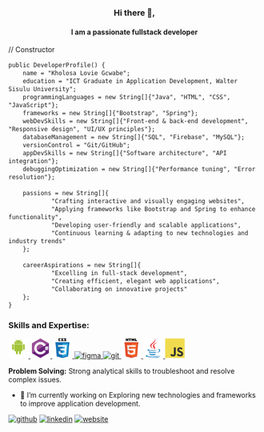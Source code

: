 <h3 align="center">Hi there 👋,</h3>
<h4 align="center">I am a passionate fullstack developer</h4>


// Constructor


    public DeveloperProfile() {
        name = "Kholosa Lovie Gcwabe";
        education = "ICT Graduate in Application Development, Walter Sisulu University";
        programmingLanguages = new String[]{"Java", "HTML", "CSS", "JavaScript"};
        frameworks = new String[]{"Bootstrap", "Spring"};
        webDevSkills = new String[]{"Front-end & back-end development", "Responsive design", "UI/UX principles"};
        databaseManagement = new String[]{"SQL", "Firebase", "MySQL"};
        versionControl = "Git/GitHub";
        appDevSkills = new String[]{"Software architecture", "API integration"};
        debuggingOptimization = new String[]{"Performance tuning", "Error resolution"};

        passions = new String[]{
                "Crafting interactive and visually engaging websites",
                "Applying frameworks like Bootstrap and Spring to enhance functionality",
                "Developing user-friendly and scalable applications",
                "Continuous learning & adapting to new technologies and industry trends"
        };

        careerAspirations = new String[]{
                "Excelling in full-stack development",
                "Creating efficient, elegant web applications",
                "Collaborating on innovative projects"
        };
    }

<h3 align="left">Skills and Expertise:</h3>
<p align="left"> <a href="https://developer.android.com" target="_blank" rel="noreferrer"> <img src="https://raw.githubusercontent.com/devicons/devicon/master/icons/android/android-original-wordmark.svg" alt="android" width="40" height="40"/> </a> <a href="https://www.w3schools.com/cs/" target="_blank" rel="noreferrer"> <img src="https://raw.githubusercontent.com/devicons/devicon/master/icons/csharp/csharp-original.svg" alt="csharp" width="40" height="40"/> </a> <a href="https://www.w3schools.com/css/" target="_blank" rel="noreferrer"> <img src="https://raw.githubusercontent.com/devicons/devicon/master/icons/css3/css3-original-wordmark.svg" alt="css3" width="40" height="40"/> </a> <a href="https://www.figma.com/" target="_blank" rel="noreferrer"> <img src="https://www.vectorlogo.zone/logos/figma/figma-icon.svg" alt="figma" width="40" height="40"/> </a> <a href="https://git-scm.com/" target="_blank" rel="noreferrer"> <img src="https://www.vectorlogo.zone/logos/git-scm/git-scm-icon.svg" alt="git" width="40" height="40"/> </a> <a href="https://www.w3.org/html/" target="_blank" rel="noreferrer"> <img src="https://raw.githubusercontent.com/devicons/devicon/master/icons/html5/html5-original-wordmark.svg" alt="html5" width="40" height="40"/> </a> <a href="https://www.java.com" target="_blank" rel="noreferrer"> <img src="https://raw.githubusercontent.com/devicons/devicon/master/icons/java/java-original.svg" alt="java" width="40" height="40"/> </a> <a href="https://developer.mozilla.org/en-US/docs/Web/JavaScript" target="_blank" rel="noreferrer"> <img src="https://raw.githubusercontent.com/devicons/devicon/master/icons/javascript/javascript-original.svg" alt="javascript" width="40" height="40"/> </a> <a </a> </p>

**Problem Solving:** Strong analytical skills to troubleshoot and resolve complex issues.



- 🔭 I’m currently working on Exploring new technologies and frameworks to improve application development. 


[<img src='https://cdn.jsdelivr.net/npm/simple-icons@3.0.1/icons/github.svg' alt='github' height='40'>](https://github.com/Kholosa-Gcwabe)  [<img src='https://cdn.jsdelivr.net/npm/simple-icons@3.0.1/icons/linkedin.svg' alt='linkedin' height='40'>](https://www.linkedin.com/in/https://www.linkedin.com/in/kholosaloviegcwabe/)  [<img src='https://cdn.jsdelivr.net/npm/simple-icons@3.0.1/icons/icloud.svg' alt='website' height='40'>](https://cheerful-gecko-c294c8.netlify.app/)  


